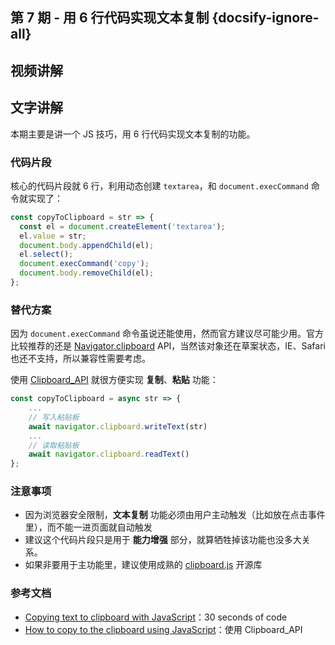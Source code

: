 ## 第 7 期 - 用 6 行代码实现文本复制 {docsify-ignore-all}

## 视频讲解


## 文字讲解

本期主要是讲一个 JS 技巧，用 6 行代码实现文本复制的功能。

### 代码片段

核心的代码片段就 6 行，利用动态创建 `textarea`，和 `document.execCommand` 命令就实现了：
```js
const copyToClipboard = str => {
  const el = document.createElement('textarea');
  el.value = str;
  document.body.appendChild(el);
  el.select();
  document.execCommand('copy');
  document.body.removeChild(el);
};
```

### 替代方案

因为 `document.execCommand` 命令虽说还能使用，然而官方建议尽可能少用。官方比较推荐的还是 [Navigator.clipboard](https://developer.mozilla.org/en-US/docs/Web/API/Navigator/clipboard) API，当然该对象还在草案状态，IE、Safari 也还不支持，所以兼容性需要考虑。

使用 [Clipboard_API](https://developer.mozilla.org/en-US/docs/Web/API/Clipboard_API) 就很方便实现 **复制**、**粘贴** 功能：

```js
const copyToClipboard = async str => {
    ...
    // 写入粘贴板
    await navigator.clipboard.writeText(str)
    ...
    // 读取粘贴板
    await navigator.clipboard.readText()
};
```


### 注意事项

 - 因为浏览器安全限制，**文本复制** 功能必须由用户主动触发（比如放在点击事件里），而不能一进页面就自动触发
 - 建议这个代码片段只是用于 **能力增强** 部分，就算牺牲掉该功能也没多大关系。
 - 如果非要用于主功能里，建议使用成熟的 [clipboard.js](https://github.com/zenorocha/clipboard.js) 开源库

### 参考文档
 - [Copying text to clipboard with JavaScript](https://hackernoon.com/copying-text-to-clipboard-with-javascript-df4d4988697f)：30 seconds of code
 - [How to copy to the clipboard using JavaScript](https://flaviocopes.com/clipboard-api/)：使用 Clipboard_API